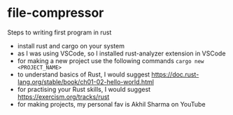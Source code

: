 # file-compressor

Steps to writing first program in rust
- install rust and cargo on your system
- as I was using VSCode, so I installed rust-analyzer extension in VSCode
- for making a new project use the following commands  `cargo new <PROJECT_NAME>`
- to understand basics of Rust, I would suggest https://doc.rust-lang.org/stable/book/ch01-02-hello-world.html
- for practising your Rust skills, I would suggest https://exercism.org/tracks/rust
- for making projects, my personal fav is Akhil Sharma on YouTube
